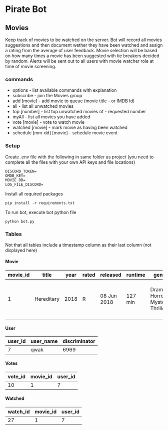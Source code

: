 # Pirate Bot

## Movies

Keep track of movies to be watched on the server. Bot will record all movies suggestions and then document wether they have been watched and assign a rating from the average of user feedback. Movie selection will be based on how many times a movie has been suggested with tie breakers decided by random. Alerts will be sent out to all users with movie watcher role at time of movie screening.

### commands
 - options                     - list available commands with explanation
 - subscribe                   - join the Movies group
 - add [movie]                 - add movie to queue (movie title  - or IMDB Id)
 - all                         - list all unwatched movies
 - top [number]                - list top unwatched movies of  - requested number
 - myAll                       - list all movies you have added
 - vote [movie]                - vote to watch movie
 - watched [movie]             - mark movie as having been watched
 - schedule [mm-dd] [movie]    - schedule movie event

### Setup

Create .env file with the following in same folder as project (you need to complete all the files with your own API keys and file locations)
```
DISCORD_TOKEN=
OMDB_KEY=
MOVIE_DB=
LOG_FILE_DISCORD=
```
Install all required packages
```
pip install -r requirements.txt
```
To run bot, execute bot python file
```
python bot.py
```

### Tables

Not that all tables include a timestamp column as their last column (not displayed here)

#### Movie

| movie_id | title      | year | rated | released    | runtime | genre                            | director  | plot                                                               | poster                                                                                                                             | imdb_rating | imdb_id   |
| -------- | ---------- | ---- | ----- | ----------- | ------- | -------------------------------- | --------- | ------------------------------------------------------------------ | ---------------------------------------------------------------------------------------------------------------------------------- | ----------- | --------- |
| 1        | Hereditary | 2018 | R     | 08 Jun 2018 | 127 min | Drama, Horror, Mystery, Thriller | Ari Aster | A grieving family is haunted by tragic and disturbing occurrences. | https://m.media-amazon.com/images/M/MV5BOTU5MDg3OGItZWQ1Ny00ZGVmLTg2YTUtMzBkYzQ1YWIwZjlhXkEyXkFqcGdeQXVyNTAzMTY4MDA@._V1_SX300.jpg | 73          | tt7784604 |

#### User

| user_id | user_name | discriminator |
| ------- | --------- | ------------- |
| 7       | qwak      | 6969          |

#### Votes

| vote_id | movie_id | user_id |
| ------- | -------- | ------- |
| 10      | 1        | 7       |

#### Watched

| watch_id | movie_id | user_id |
| -------- | -------- | ------- |
| 27       | 1        | 7       |
